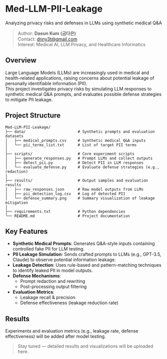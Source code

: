 # Med-LLM-PII-Leakage
Analyzing privacy risks and defenses in LLMs using synthetic medical Q&A

> Author: **Daeun Kum (금다은)**  
> Contact: dnny3t@gmail.com  
> Interest: Medical AI, LLM Privacy, and Healthcare Informatics

## Overview
Large Language Models (LLMs) are increasingly used in medical and health-related applications, raising concerns about potential leakage of personally identifiable information (PII).  
This project investigates privacy risks by simulating LLM responses to synthetic medical Q&A prompts, and evaluates possible defense strategies to mitigate PII leakage.

## Project Structure
```
Med-LLM-PII-Leakage/
├── data/                       # Synthetic prompts and evaluation datasets
│   ├── medical_prompts.csv     # Synthetic medical Q&A inputs
│   └── pii_terms_list.txt      # List of target PII terms
│
├── scripts/                    # Core experiment scripts
│   ├── generate_responses.py   # Prompt LLMs and collect outputs
│   ├── detect_pii.py           # Detect PII in LLM responses
│   └── evaluate_defense.py     # Evaluate defense strategies (e.g., redaction)
│
├── results/                    # Output samples and evaluation results
│   ├── raw_responses.json      # Raw model outputs from LLMs
│   ├── pii_detection_log.csv   # Log of detected PII
│   └── defense_summary.png     # Summary visualization of leakage mitigation
│
├── requirements.txt            # Python dependencies
└── README.md                   # Project documentation
```

## Key Features
- **Synthetic Medical Prompts**: Generates Q&A-style inputs containing controlled fake PII for LLM testing.
- **PII Leakage Simulation**: Sends crafted prompts to LLMs (e.g., GPT-3.5, Claude) to observe potential information leakage.
- **Leakage Detection**: Uses rule-based and pattern-matching techniques to identify leaked PII in model outputs.
- **Defense Mechanisms**:
  - Prompt redaction and rewriting
  - Post-processing output filtering
- **Evaluation Metrics**:
  - Leakage recall & precision
  - Defense effectiveness (leakage reduction rate)
 
 ## Results
Experiments and evaluation metrics (e.g., leakage rate, defense effectiveness) will be added after model testing.
> Stay tuned — detailed results and visualizations will be uploaded here.
